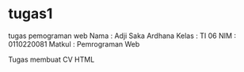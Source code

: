 # tugas1
tugas pemograman web
Nama : Adji Saka Ardhana
Kelas : TI 06
NIM : 0110220081
Matkul : Pemrograman Web

Tugas membuat CV HTML
